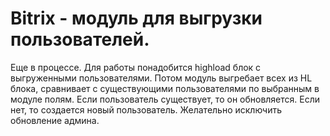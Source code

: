 # Bitrix - модуль для выгрузки пользователей. 
Еще в процессе.
Для работы понадобится highload блок с выгруженными пользователями. Потом модуль выгребает всех из HL блока, сравнивает с существующими пользователями по выбранным в модуле полям. Если пользователь существует, то он обновляется. Если нет, то создается новый пользователь.
Желательно исключить обновление админа.
